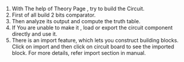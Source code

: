 1. With The help of Theory Page , try to build the Circuit.  
2. First of all build 2 bits comparator.  
3. Then analyze its output and compute the truth table.  
4. If You are unable to make it , load or export the circuit component directly and use it.  
5. There is an import feature, which lets you construct building blocks. Click on import and then click on circuit board to see the imported block. For more details, refer import section in manual.  

